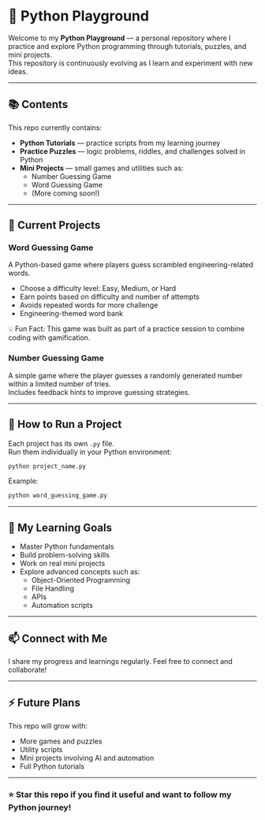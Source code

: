 # 🐍 Python Playground

Welcome to my **Python Playground** — a personal repository where I practice and explore Python programming through tutorials, puzzles, and mini projects.  
This repository is continuously evolving as I learn and experiment with new ideas.

---

## 📚 Contents

This repo currently contains:

- **Python Tutorials** — practice scripts from my learning journey  
- **Practice Puzzles** — logic problems, riddles, and challenges solved in Python  
- **Mini Projects** — small games and utilities such as:
  - Number Guessing Game
  - Word Guessing Game
  - (More coming soon!)

---

## 🍾 Current Projects

### **Word Guessing Game**
A Python-based game where players guess scrambled engineering-related words.  
- Choose a difficulty level: Easy, Medium, or Hard  
- Earn points based on difficulty and number of attempts  
- Avoids repeated words for more challenge  
- Engineering-themed word bank

💡 Fun Fact: This game was built as part of a practice session to combine coding with gamification.

### **Number Guessing Game**
A simple game where the player guesses a randomly generated number within a limited number of tries.  
Includes feedback hints to improve guessing strategies.

---

## 🚀 How to Run a Project

Each project has its own `.py` file.  
Run them individually in your Python environment:

```bash
python project_name.py
```

Example:

```bash
python word_guessing_game.py
```

---

## 📌 My Learning Goals

- Master Python fundamentals  
- Build problem-solving skills  
- Work on real mini projects  
- Explore advanced concepts such as:
  - Object-Oriented Programming
  - File Handling
  - APIs
  - Automation scripts

---

## 📫 Connect with Me

I share my progress and learnings regularly. Feel free to connect and collaborate!

---

## ⚡ Future Plans

This repo will grow with:
- More games and puzzles
- Utility scripts
- Mini projects involving AI and automation  
- Full Python tutorials

---

### ⭐ Star this repo if you find it useful and want to follow my Python journey!
